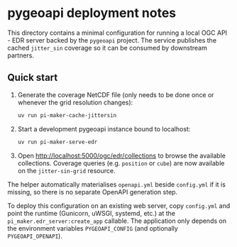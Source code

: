 # pygeoapi deployment notes

This directory contains a minimal configuration for running a local OGC API - EDR
server backed by the `pygeoapi` project. The service publishes the cached
`jitter_sin` coverage so it can be consumed by downstream partners.

## Quick start

1. Generate the coverage NetCDF file (only needs to be done once or whenever the
   grid resolution changes):
   ```bash
   uv run pi-maker-cache-jittersin
   ```
2. Start a development pygeoapi instance bound to localhost:
   ```bash
   uv run pi-maker-serve-edr
   ```
3. Open <http://localhost:5000/ogc/edr/collections> to browse the available
   collections. Coverage queries (e.g. `position` or `cube`) are now available on
   the `jitter-sin-grid` resource.

The helper automatically materialises `openapi.yml` beside `config.yml` if it is
missing, so there is no separate OpenAPI generation step.

To deploy this configuration on an existing web server, copy `config.yml` and
point the runtime (Gunicorn, uWSGI, systemd, etc.) at the
`pi_maker.edr_server:create_app` callable. The application only depends on the
environment variables `PYGEOAPI_CONFIG` (and optionally `PYGEOAPI_OPENAPI`).
